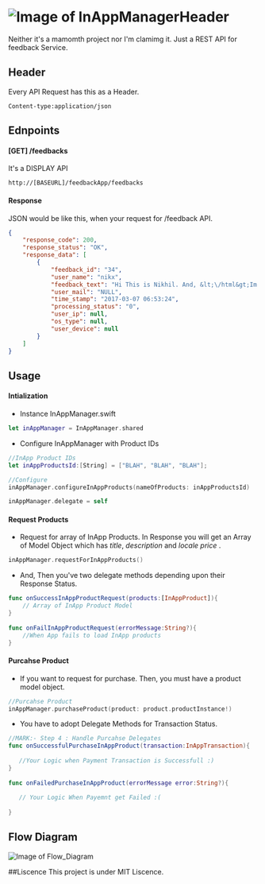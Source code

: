 
![Image of InAppManagerHeader](https://github.com/greenSyntax/SwiftInAppManager/blob/master/in_App_header.png)
===================

Neither it's a mamomth project nor I'm clamimg it. Just a REST API for feedback Service.

## Header 
Every API Request has this as a Header.
```
Content-type:application/json
```

## Ednpoints
#### [GET] /feedbacks

It's a DISPLAY API 

```
http://[BASEURL]/feedbackApp/feedbacks
```
#### Response
JSON would be like this, when your request for /feedback API.

```json
{
    "response_code": 200,
    "response_status": "OK",
    "response_data": [
        {
            "feedback_id": "34",
            "user_name": "nikx",
            "feedback_text": "Hi This is Nikhil. And, &lt;\/html&gt;Im Working in InnovationM",
            "user_mail": "NULL",
            "time_stamp": "2017-03-07 06:53:24",
            "processing_status": "0",
            "user_ip": null,
            "os_type": null,
            "user_device": null
        }
    ]
}	
```





## Usage

#### **Intialization**
+ Instance InAppManager.swift
```swift
let inAppManager = InAppManager.shared    
```
+  Configure InAppManager with Product IDs 
```swift
//InApp Product IDs
let inAppProductsId:[String] = ["BLAH", "BLAH", "BLAH"];

//Configure
inAppManager.configureInAppProducts(nameOfProducts: inAppProductsId)

inAppManager.delegate = self
```

#### **Request Products**
+ Request for array of InApp Products. In Response you will get an Array of Model Object which has *title*, *description* and *locale price* . 

```swift
inAppManager.requestForInAppProducts()
```
+ And, Then you've two delegate methods depending upon their Response Status.

```swift
func onSuccessInAppProductRequest(products:[InAppProduct]){
	// Array of InApp Product Model
}
   
func onFailInAppProductRequest(errorMessage:String?){ 
	//When App fails to load InApp products 
}
```

#### **Purcahse Product**
+ If you want to request for purchase. Then, you must have a product model object. 

```swift
//Purcahse Product
inAppManager.purchaseProduct(product: product.productInstance!)

```

+ You have to adopt Delegate Methods for Transaction Status.
 
 ```swift
//MARK:- Step 4 : Handle Purcahse Delegates
func onSuccessfulPurchaseInAppProduct(transaction:InAppTransaction){
        
    //Your Logic when Payment Transaction is Successfull :)
}
    
func onFailedPurchaseInAppProduct(errorMessage error:String?){
        
    // Your Logic When Payemnt get Failed :(
        
}
 ```

## Flow Diagram

![Image of Flow_Diagram](https://github.com/greenSyntax/SwiftInAppManager/blob/master/InAppManger.swift.png)

##Liscence
This project is under MIT Liscence. 